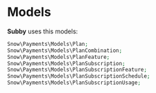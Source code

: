 # Models

**Subby** uses this models:

```php
Snow\Payments\Models\Plan;
Snow\Payments\Models\PlanCombination;
Snow\Payments\Models\PlanFeature;
Snow\Payments\Models\PlanSubscription;
Snow\Payments\Models\PlanSubscriptionFeature;
Snow\Payments\Models\PlanSubscriptionSchedule;
Snow\Payments\Models\PlanSubscriptionUsage;
```
